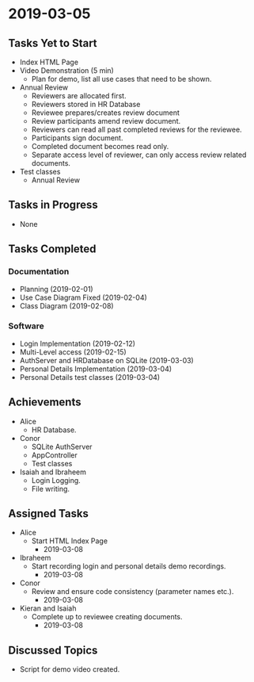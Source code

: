 # 2019-03-05

## Tasks Yet to Start

* Index HTML Page
* Video Demonstration (5 min)
    * Plan for demo, list all use cases that need to be shown. 
* Annual Review
    * Reviewers are allocated first.
    * Reviewers stored in HR Database
    * Reviewee prepares/creates review document
    * Review participants amend review document.
    * Reviewers can read all past completed reviews for the reviewee. 
    * Participants sign document. 
    * Completed document becomes read only. 
    * Separate access level of reviewer, can only access review related documents. 
* Test classes
    * Annual Review

## Tasks in Progress

* None

## Tasks Completed
### Documentation
* Planning (2019-02-01)
* Use Case Diagram Fixed (2019-02-04)
* Class Diagram (2019-02-08)

### Software
* Login Implementation (2019-02-12)
* Multi-Level access (2019-02-15)
* AuthServer and HRDatabase on SQLite (2019-03-03)
* Personal Details Implementation (2019-03-04)
* Personal Details test classes (2019-03-04)

## Achievements

* Alice
    * HR Database.
* Conor
    * SQLite AuthServer
    * AppController
    * Test classes
* Isaiah and Ibraheem
    * Login Logging.
    * File writing. 
    
## Assigned Tasks

* Alice
    * Start HTML Index Page
        * 2019-03-08
* Ibraheem
    * Start recording login and personal details demo recordings. 
        * 2019-03-08
* Conor
    * Review and ensure code consistency (parameter names etc.).
        * 2019-03-08
* Kieran and Isaiah
    * Complete up to reviewee creating documents.
        * 2019-03-08

## Discussed Topics
* Script for demo video created. 